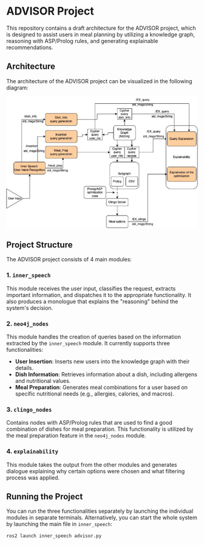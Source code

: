 # ADVISOR Project

This repository contains a draft architecture for the ADVISOR project, which is designed to assist users in meal planning by utilizing a knowledge graph, reasoning with ASP/Prolog rules, and generating explainable recommendations.

## Architecture

The architecture of the ADVISOR project can be visualized in the following diagram:

![Architecture Diagram](architecture.jpg)

## Project Structure

The ADVISOR project consists of 4 main modules:

### 1. `inner_speech`
This module receives the user input, classifies the request, extracts important information, and dispatches it to the appropriate functionality. It also produces a monologue that explains the "reasoning" behind the system's decision.

### 2. `neo4j_nodes`
This module handles the creation of queries based on the information extracted by the `inner_speech` module. It currently supports three functionalities:
- **User Insertion**: Inserts new users into the knowledge graph with their details.
- **Dish Information**: Retrieves information about a dish, including allergens and nutritional values.
- **Meal Preparation**: Generates meal combinations for a user based on specific nutritional needs (e.g., allergies, calories, and macros).

### 3. `clingo_nodes`
Contains nodes with ASP/Prolog rules that are used to find a good combination of dishes for meal preparation. This functionality is utilized by the meal preparation feature in the `neo4j_nodes` module.

### 4. `explainability`
This module takes the output from the other modules and generates dialogue explaining why certain options were chosen and what filtering process was applied.

## Running the Project

You can run the three functionalities separately by launching the individual modules in separate terminals. Alternatively, you can start the whole system by launching the main file in `inner_speech`:

```bash
ros2 launch inner_speech advisor.py

